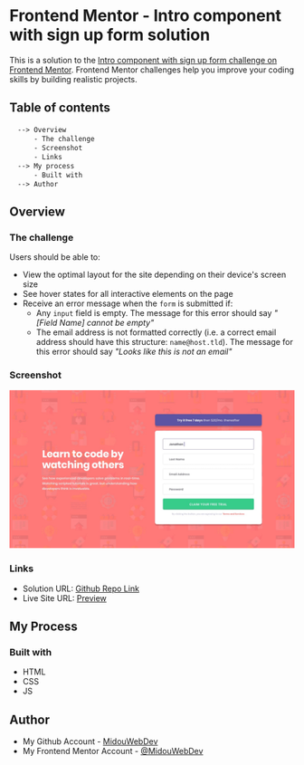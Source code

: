 # Frontend Mentor - Intro component with sign up form solution

This is a solution to the [Intro component with sign up form challenge on Frontend Mentor](https://www.frontendmentor.io/challenges/intro-component-with-signup-form-5cf91bd49edda32581d28fd1). Frontend Mentor challenges help you improve your coding skills by building realistic projects. 

## Table of contents

      --> Overview
          - The challenge
          - Screenshot
          - Links
      --> My process
          - Built with
      --> Author

## Overview

### The challenge

Users should be able to:

- View the optimal layout for the site depending on their device's screen size
- See hover states for all interactive elements on the page
- Receive an error message when the `form` is submitted if:
  - Any `input` field is empty. The message for this error should say *"[Field Name] cannot be empty"*
  - The email address is not formatted correctly (i.e. a correct email address should have this structure: `name@host.tld`). The message for this error should say *"Looks like this is not an email"*

### Screenshot

![](./design/desktop-design.jpg)

### Links

- Solution URL: [Github Repo Link](https://github.com/MidouWebDev/Frontend-Mentor-Challenges/tree/main/intro-component-with-signup-form-master)
- Live Site URL: [Preview](https://frontend-mentor-challenges-by-midouwebdev.vercel.app/intro-component-with-signup-form-master/index.html)

## My Process 

### Built with

- HTML
- CSS
- JS

## Author

- My Github Account - [MidouWebDev](https://www.github.com/MidouWebDev)
- My Frontend Mentor Account - [@MidouWebDev](https://www.frontendmentor.io/profile/MidouWebDev)